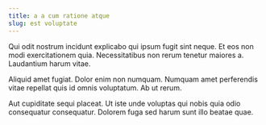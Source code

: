 ```yaml
---
title: a a cum ratione atque
slug: est voluptate
---
```


Qui odit nostrum incidunt explicabo qui ipsum fugit sint neque. Et eos non modi exercitationem quia. Necessitatibus non rerum tenetur maiores a. Laudantium harum vitae.

Aliquid amet fugiat. Dolor enim non numquam. Numquam amet perferendis vitae repellat quis id omnis voluptatum. Ab ut rerum.

Aut cupiditate sequi placeat. Ut iste unde voluptas qui nobis quia odio consequatur consequatur. Dolorem fuga sed harum sunt illo beatae quae.
